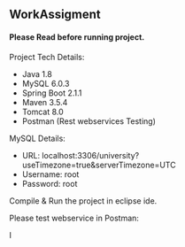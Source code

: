 ## WorkAssigment


#### Please Read before running project.


Project  Tech Details:
  - Java 1.8
  - MySQL 6.0.3
  - Spring Boot 2.1.1
  - Maven 3.5.4
  - Tomcat 8.0
  - Postman (Rest webservices Testing)

MySQL Details:
  - URL: localhost:3306/university?useTimezone=true&serverTimezone=UTC
  - Username: root
  - Password: root

Compile & Run the project in eclipse ide.

Please test webservice  in Postman:

I
